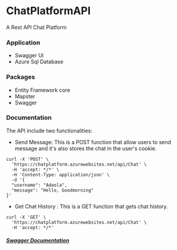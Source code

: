 # ChatPlatformAPI
A Rest API Chat Platform

### Application
- Swagger UI
- Azure Sql Database

### Packages
- Entity Framework core
- Mapster
- Swagger

### Documentation
The API include two functionalities:
- Send Message: This is a POST function that allow users to send message and it's also stores the chat in the user's cookie.

```
curl -X 'POST' \
  'https://chatplatform.azurewebsites.net/api/Chat' \
  -H 'accept: */*' \
  -H 'Content-Type: application/json' \
  -d '{
  "username": "Adeola",
  "message": "Hello, Goodmorning"
}'
```

- Get Chat History : This is a GET function that gets chat history. 

```
curl -X 'GET' \
  'https://chatplatform.azurewebsites.net/api/Chat' \
  -H 'accept: */*'
```

##### [Swagger Documentation](https://chatplatform.azurewebsites.net/index.html)
